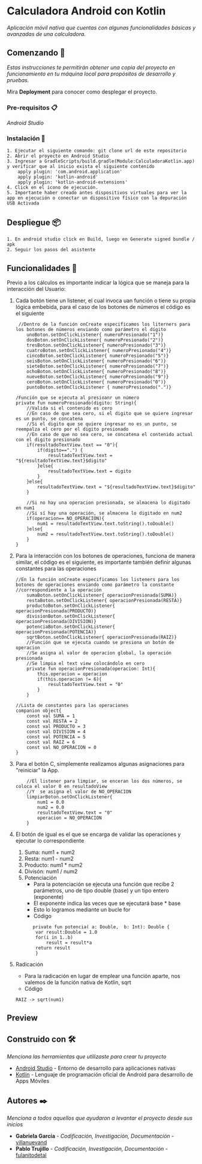 # Calculadora Android con Kotlin

_Aplicación móvil nativa que cuentas con algunas funcionalidades básicas y avanzadas de una calculadora._

## Comenzando 🚀

_Estas instrucciones te permitirán obtener una copia del proyecto en funcionamiento en tu máquina local para propósitos de desarrollo y pruebas._

Mira **Deployment** para conocer como desplegar el proyecto.


### Pre-requisitos 📋

_Android Studio_


### Instalación 🔧

```
1. Ejecutar el siguiente comando: git clone url de este repositorio
2. Abrir el proyecto en Android Studio
3. Ingresar a GradleScripts/build.gradle(Module:CalculadoraKotlin.app) y verificar que al inicio exista el siguiente contenido
    apply plugin: 'com.android.application'
    apply plugin: 'kotlin-android'
    apply plugin: 'kotlin-android-extensions'
4. Click en el icono de ejecución. 
5. Importante haber creado antes dispositivos virtuales para ver la app en ejecución o conectar un dispositivo físico con la depuración USB Activada
```


## Despliegue 📦

```
1. En android studio click en Build, luego en Generate signed bundle / apk
2. Seguir los pasos del asistente
```


## Funcionalidades 📖
Previo a los cálculos es importante indicar la lógica que se maneja para la interacción del Usuario:
1. Cada botón tiene un listener, el cual invoca uan función o tiene su propia lógica embebida, para el caso de los botones de números el código es el siguiente
    ```
     //Dentro de la función onCreate especificamos los literners para los botones de números enviando como parámetro el dígito
        unoBoton.setOnClickListener{ numeroPresionado("1")}
        dosBoton.setOnClickListener{ numeroPresionado("2")}
        tresBoton.setOnClickListener{ numeroPresionado("3")}
        cuatroBoton.setOnClickListener{ numeroPresionado("4")}
        cincoBoton.setOnClickListener{ numeroPresionado("5")}
        seisBoton.setOnClickListener{ numeroPresionado("6")}
        sieteBoton.setOnClickListener{ numeroPresionado("7")}
        ochoBoton.setOnClickListener{ numeroPresionado("8")}
        nueveBoton.setOnClickListener{ numeroPresionado("9")}
        ceroBoton.setOnClickListener{ numeroPresionado("0")}
        puntoBoton.setOnClickListener { numeroPresionado(".")}
    
    /Función que se ejecuta al presioanr un número
    private fun numeroPresionado(digito: String){
        //Valida si el contenido es cero
        //En caso de que sea cero, si el digito que se quiere ingresar es un punto, se concatena
        //Si el digito que se quiere ingresar no es un punto, se reempalza el cero por el digito presionado
        //En caso de que no sea cero, se concatena el contenido actual con el digito presionado
        if(resultadoTextView.text == "0"){
            if(digito==".") {
                resultadoTextView.text = "${resultadoTextView.text}$digito"
            }else{
                resultadoTextView.text = digito
            }
        }else{
            resultadoTextView.text = "${resultadoTextView.text}$digito"
        }

        //Si no hay una operacion presionada, se almacena lo digitado en num1
        //Si sí hay una operación, se almacena lo digitado en num2
        if(operacion== NO_OPERACION){
            num1 = resultadoTextView.text.toString().toDouble()
        }else{
            num2 = resultadoTextView.text.toString().toDouble()
        }
    }
    ```
2. Para la interacción con los botones de operaciones, funciona de manera similar, el código es el siguiente, es importante también definir algunas constantes para las operaciones 
    ```
    //En la función onCreate especificamos los listeners para los botones de operaciones enviando como parámetro la constante
    //correspondiente a la operación
        sumaBoton.setOnClickListener{ operacionPresionada(SUMA)}
        restaBoton.setOnClickListener{ operacionPresionada(RESTA)}
        productoBoton.setOnClickListener{ operacionPresionada(PRODUCTO)}
        divisionBoton.setOnClickListener{ operacionPresionada(DIVISION)}
        potenciaBoton.setOnClickListener{ operacionPresionada(POTENCIA)}
        sqrtBoton.setOnClickListener{ operacionPresionada(RAIZ)}
        //Función que se ejecuta cuando se presiona un botón de operacion
        //Se asigna al valor de operacion global, la operación presionada
        //Se limpia el text view colocándolo en cero
        private fun operacionPresionada(operacion: Int){
            this.operacion = operacion
            if(this.operacion != 6){
                resultadoTextView.text = "0"
            }
        }
        
    //Lista de constantes para las operaciones
    companion object{
        const val SUMA = 1
        const val RESTA = 2
        const val PRODUCTO = 3
        const val DIVISION = 4
        const val POTENCIA = 5
        const val RAIZ = 6
        const val NO_OPERACION = 0
    }
    ```
3. Para el botón C, simplemente realizamos algunas asignaciones para "reiniciar" la App. 
    ```
        //El listener para limpiar, se enceran los dos números, se coloca el valor 0 en resultadoView
        //Y  se asigna el valor de NO_OPERACION
        limpiarBoton.setOnClickListener{
            num1 = 0.0
            num2 = 0.0
            resultadoTextView.text = "0"
            operacion = NO_OPERACION
        }
    ```
    
4. El botón de igual es el que se encarga de validar las operaciones y ejecutar lo correspondiente 
    1. Suma: num1 + num2
    2. Resta: num1 - num2
    3. Producto: num1 * num2
    4. Divisón: num1 / num2
    5. Potenciación
        - Para la potenciación se ejecuta una función que recibe 2 parámetros, uno de tipo double (base) y un tipo entero (exponente) 
        - El exponente indica las veces que se ejecutará base * base 
        - Esto lo logramos mediante un bucle for
        - Código 
        ```
           private fun potencia( a: Double,  b: Int): Double {
            var result:Double = 1.0
            for(i in 1..b)
                result = result*a
            return result
            }
        ```
6. Radicación
    - Para la radicación en lugar de emplear una función aparte, nos valemos de la función nativa de Kotlin, sqrt
    - Código 
    ```
    RAIZ -> sqrt(num1)
    ```
    

## Preview 


## Construido con 🛠️

_Menciona las herramientas que utilizaste para crear tu proyecto_

* [Android Studio](https://developer.android.com/studio) - Entorno de desarrollo para aplicaciones nativas
* [Kotlin](https://kotlinlang.org) - Lenguaje de programación oficial de Android para desarrollo de Apps Móviles


## Autores ✒️

_Menciona a todos aquellos que ayudaron a levantar el proyecto desde sus inicios_

* **Gabriela García** - *Codificación, Investigación, Documentación* - [villanuevand](https://github.com/Gabiita)
* **Pablo Trujillo** - *Codificación, Investigación, Documentación* - [fulanitodetal](https://github.com/EzqTrujillo55)

